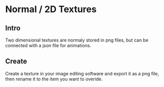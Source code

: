 # Normal / 2D Textures

## Intro

Two dimensional textures are normaly stored in png files, but can be connected with a json file for animations.

## Create

Create a texture in your image editing software and export it as a png file, then rename it to the item you want to overide.